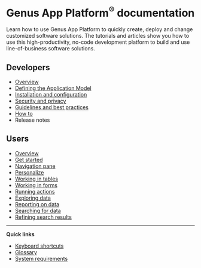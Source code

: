 # **Genus App Platform<sup>&reg;</sup> documentation**
Learn how to use Genus App Platform to quickly create, deploy and change customized software solutions. The tutorials and articles show you how to use this high-productivity, no-code development platform to build and use line-of-business software solutions.

## Developers
* [Overview](developers/overview/what-is-genus-app-platform.md)
* [Defining the Application Model](developers/defining-the-application-model.md)
* [Installation and configuration](developers/installation-and-configuration.md)
* [Security and privacy](developers/security-and-privacy.md)
* [Guidelines and best practices](developers/guidelines-and-best-practices.md)
* [How to](developers/how-to.md)
* Release notes

## Users
* [Overview](users/overview/what-is-a-genus-solution.md)
* [Get started](users/getting-started.md)
* [Navigation pane](users/navigation-pane.md)
* [Personalize](users/personalize.md)
* [Working in tables](users/working-in-tables.md)
* [Working in forms](users/working-in-forms.md)
* [Running actions](users/running-actions.md)
* [Exploring data](users/exploring-data.md)
* [Reporting on data](users/reporting-on-data.md)
* [Searching for data](users/searching-for-data.md)
* [Refining search results](users/refining-search-results.md)

---

**Quick links**
* [Keyboard shortcuts](developers/keyboard-shortcuts.md)
* [Glossary](developers/defining-the-application-model/glossary.md)
* [System requirements](developers/installation-and-configuration/system-requirements.md)
